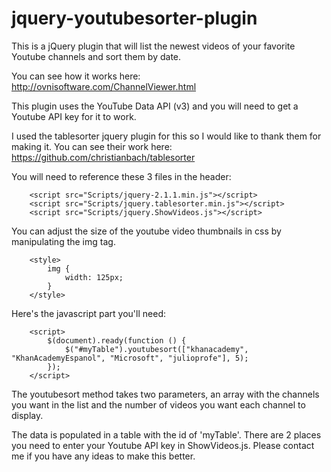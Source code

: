 jquery-youtubesorter-plugin
===========================

This is a jQuery plugin that will list the newest videos of your favorite Youtube channels and sort them by date.

You can see how it works here:
http://ovnisoftware.com/ChannelViewer.html

This plugin uses the YouTube Data API (v3) and you will need to get a Youtube API key for it to work.

I used the tablesorter jquery plugin for this so I would like to thank them for making it.  You can see their work here:
  https://github.com/christianbach/tablesorter

You will need to reference these 3 files in the header:
```
    <script src="Scripts/jquery-2.1.1.min.js"></script>
    <script src="Scripts/jquery.tablesorter.min.js"></script>
    <script src="Scripts/jquery.ShowVideos.js"></script>
```
You can adjust the size of the youtube video thumbnails in css by manipulating the img tag.
```
    <style>
        img {
            width: 125px;
        }
    </style>
```
Here's the javascript part you'll need:
```
    <script>
        $(document).ready(function () {
            $("#myTable").youtubesort(["khanacademy", "KhanAcademyEspanol", "Microsoft", "julioprofe"], 5);
        });
    </script>
```
The youtubesort method takes two parameters, an array with the channels you want in the list and the number of videos you want each channel to display.

The data is populated in a table with the id of 'myTable'.  There are 2 places you need to enter your Youtube API key in ShowVideos.js.  Please contact me if you have any ideas to make this better.
